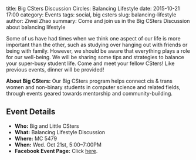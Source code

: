 title: Big CSters Discussion Circles: Balancing Lifestyle
date: 2015-10-21 17:00
category: Events
tags: social, big csters
slug: balancing-lifestyle
author: Ziwei Zhao
summary: Come and join us in the Big CSters Discussion about balancing lifestyle

Some of us have had times when we think one aspect of our life is more important than the other, such as studying over hanging out with friends or being with family. However, we should be aware that everything plays a role for our well-being. We will be sharing some tips and strategies to balance your super-busy student life. Come and meet your fellow CSters!
Like previous events, dinner will be provided!


**About Big CSters:** Our Big CSters program helps connect cis &amp; trans
women and non-binary students in computer science and related fields, through
events geared towards mentorship and community-building.

## Event Details ##

+ **Who:** Big and Little CSters
+ **What:** Balancing Lifestyle Discussion
+ **Where:** MC 5479
+ **When:** Wed. Oct 21st, 5:00&ndash;7:00PM
+ **Facebook Event Page:** Click
[here](https://www.facebook.com/events/702397369895131/).
